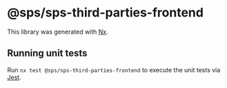 # @sps/sps-third-parties-frontend

This library was generated with [Nx](https://nx.dev).

## Running unit tests

Run `nx test @sps/sps-third-parties-frontend` to execute the unit tests via [Jest](https://jestjs.io).
